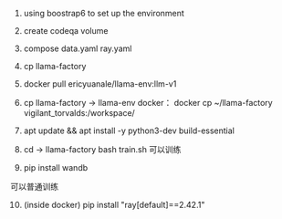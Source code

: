 1. using boostrap6 to set up the environment
2. create codeqa volume
3. compose data.yaml ray.yaml
4. cp llama-factory
5. docker pull ericyuanale/llama-env:llm-v1
6. cp llama-factory -> llama-env docker： 
docker cp ~/llama-factory vigilant_torvalds:/workspace/

7. apt update && apt install -y python3-dev build-essential

8. cd -> llama-factory  bash train.sh 可以训练
9. pip install wandb

可以普通训练 

10. (inside docker) pip install "ray[default]==2.42.1"

